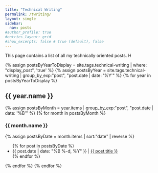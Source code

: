 ```yaml
---
title: "Technical Writing"
permalink: /twriting/
layout: single
sidebar:
  nav: posts
#author_profile: true
#entries_layout: grid
#show_excerpts: false # true (default), false
---
```


This page contains a list of all my technically oriented posts. H

{% assign postsByYearToDisplay = site.tags.technical-writing | where: "display_post", 'true' %}
{% assign postsByYear = site.tags.technical-writing | group_by_exp:"post", "post.date | date: '%Y'" %}
{% for year in postsByYearToDisplay %}
<h2>{{ year.name }}</h2>
{% assign postsByMonth = year.items | group_by_exp:"post", "post.date | date: '%B'" %}
{% for month in postsByMonth %}
<h3>{{ month.name }}</h3>
{% assign postsByDate = month.items | sort:"date" | reverse %}
<ul>
  {% for post in postsByDate %}  
    <li>
     {{ post.date | date: "%B %-d, %Y" }} | <a href="{{ post.url | relative_url }}">{{ post.title }}</a>      
    </li>  
  {% endfor %}
</ul>
{% endfor %}
{% endfor %}




